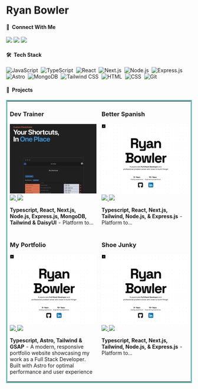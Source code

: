 # Ryan Bowler

#### 👋 &nbsp;Connect With Me

<span>
<a href="https://portfolio-v1-ryans-projects-197c1757.vercel.app"><img src="https://img.shields.io/badge/-My%20Portfolio-3423A6?style=flat&logo=Google-Chrome&logoColor=white"/></a>
<a href="https://www.linkedin.com/in/ryan-bowler-601919170/"><img src="https://img.shields.io/badge/-Ryan%20Bowler-0077B5?style=flat&logo=Linkedin&logoColor=white"/></a>
<a href="mailto:ryanbprog@gmail.com"><img src="https://img.shields.io/badge/-Email-D14836?style=flat&logo=Gmail&logoColor=white"/></a>
</span>

#### 🛠 &nbsp;Tech Stack

![JavaScript](https://img.shields.io/badge/-JavaScript-05122A?style=flat&logo=javascript)&nbsp;
![TypeScript](https://img.shields.io/badge/TypeScript-05122A?style=flat&logo=typescript)&nbsp;
![React](https://img.shields.io/badge/-React-05122A?style=flat&logo=react)&nbsp;
![Next.js](https://img.shields.io/badge/-Next.js-05122A?style=flat&logo=next.js)&nbsp;
![Node.js](https://img.shields.io/badge/-Node.js-05122A?style=flat&logo=node.js)&nbsp;
![Express.js](https://img.shields.io/badge/-Express.js-05122A?style=flat&logo=express)&nbsp;
![Astro](https://img.shields.io/badge/-Astro-05122A?style=flat&logo=astro)&nbsp;
![MongoDB](https://img.shields.io/badge/-MongoDB-05122A?style=flat&logo=mongodb)&nbsp;
![Tailwind CSS](https://img.shields.io/badge/-Tailwind%20CSS-05122A?style=flat&logo=tailwind-css)&nbsp;
![HTML](https://img.shields.io/badge/-HTML-05122A?style=flat&logo=HTML5)&nbsp;
![CSS](https://img.shields.io/badge/-CSS-05122A?style=flat&logo=CSS3&logoColor=1572B6)&nbsp;
![Git](https://img.shields.io/badge/-Git-05122A?style=flat&logo=git)&nbsp;

#### 💼 &nbsp;Projects

<table bordercolor="#66b2b2"> 
  <tr>
    <!-- Project 1 -->
    <td width="50%" valign="top">
      <h3>Dev Trainer</h3>
      <a target="_blank" href="https://dev-trainer-frontend-ryans-projects-197c1757.vercel.app/">
        <img src="project-images/dev-trainer-cover.jpg" width="100%" alt="dev trainer app"/>
      </a>
      <span align="center">
        <a href="https://github.com/RyanBProg/dev-trainer" target="_blank">
          <img src="https://img.shields.io/static/v1?label=&message=Repo&color=05122A&style=flat&logo=github&logoColor=white"/>
        </a>  
        <a href="https://dev-trainer-frontend-ryans-projects-197c1757.vercel.app/" target="_blank">
          <img src="https://img.shields.io/static/v1?label=&message=Visit%20Site&color=05122A&style=flat&logo=google-chrome&logoColor=white"/>
        </a>
      </span>
      <p><strong>Typescript, React, Next.js, Node.js, Express.js, MongoDB, Tailwind & DaisyUI</strong> - Platform to...</p>
    </td>
    <!-- Project 2 -->
    <td width="50%" valign="top">
      <h3>Better Spanish</h3>
      <a target="_blank" href="">
        <img src="project-images/my-portfolio-cover.jpg" width="100%"  alt="better spanish app"/>
      </a>
      <span align="center">
        <a href="https://github.com/RyanBProg/better-spanish" target="_blank">
          <img src="https://img.shields.io/static/v1?label=&message=Repo&color=05122A&style=flat&logo=github&logoColor=white"/>
        </a>
        <a href="" target="_blank">
          <img src="https://img.shields.io/static/v1?label=&message=Visit%20Site&color=05122A&style=flat&logo=google-chrome&logoColor=white"/>
        </a>
      </span>
      <p><strong>Typescript, React, Next.js, Tailwind, Node.js, & Express.js</strong> - Platform to...</p>
    </td>
  </tr>
  <tr>
    <!-- Project 3 -->
    <td width="50%" valign="top">
      <h3>My Portfolio</h3>
      <a target="_blank" href="https://portfolio-v1-ryans-projects-197c1757.vercel.app">
        <img src="project-images/my-portfolio-cover.jpg" width="100%" alt="my portfolio"/>
      </a>
      <span align="center">
        <a href="https://github.com/RyanBProg/portfolio-v1" target="_blank">
          <img src="https://img.shields.io/static/v1?label=&message=Repo&color=05122A&style=flat&logo=github&logoColor=white"/>
        </a>
        <a href="https://portfolio-v1-ryans-projects-197c1757.vercel.app" target="_blank">
          <img src="https://img.shields.io/static/v1?label=&message=Visit%20Site&color=05122A&style=flat&logo=google-chrome&logoColor=white"/>
        </a>
      </span>
      <p><strong>Typescript, Astro, Tailwind & GSAP</strong> - A modern, responsive portfolio website showcasing my work as a Full Stack Developer. Built with Astro for optimal performance and user experience</p>
    </td>
    <!-- Project 4 -->
    <td width="50%" valign="top">
      <h3>Shoe Junky</h3>
      <a target="_blank" href="">
        <img src="project-images/my-portfolio-cover.jpg" width="100%" alt="shoe junky app"/>
      </a>
      <span align="center">
        <a href="https://github.com/RyanBProg/shoe-junky" target="_blank">
          <img src="https://img.shields.io/static/v1?label=&message=Repo&color=05122A&style=flat&logo=github&logoColor=white"/>
        </a>
        <a href="" target="_blank">
          <img src="https://img.shields.io/static/v1?label=&message=Visit%20Site&color=05122A&style=flat&logo=google-chrome&logoColor=white"/>
        </a>
      </span>
      <p><strong>Typescript, React, Next.js, Tailwind, Node.js, & Express.js</strong> - Platform to...</p>
    </td>
  </tr>
</table>
